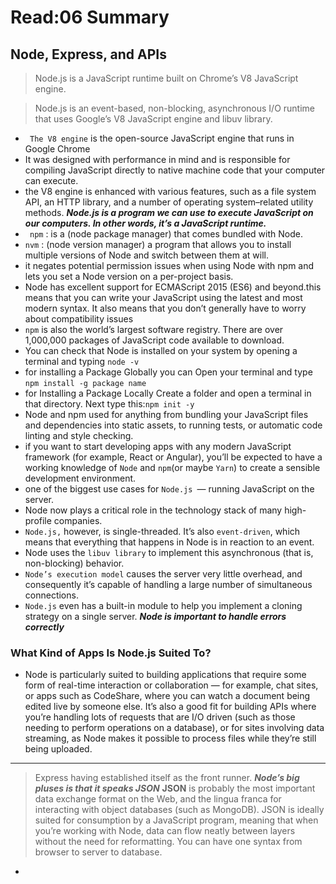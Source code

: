 # Read:06 Summary
## Node, Express, and APIs
> Node.js is a JavaScript runtime built on Chrome’s V8 JavaScript engine.

> Node.js is an event-based, non-blocking, asynchronous I/O runtime that uses Google’s V8 JavaScript engine and libuv library.

* ` The V8 engine` is the open-source JavaScript engine that runs in Google Chrome
* It was designed with performance in mind and is responsible for compiling JavaScript directly to native machine code that your computer can execute.
* the V8 engine is enhanced with various features, such as a file system API, an HTTP library, and a number of operating system–related utility methods.
***Node.js is a program we can use to execute JavaScript on our computers. In other words, it’s a JavaScript runtime.***
* ` npm` : is a (node package manager) that comes bundled with Node.
* `nvm` : (node version manager) a program that allows you to install multiple versions of Node and switch between them at will.
* it negates potential permission issues when using Node with npm and lets you set a Node version on a per-project basis.
* Node has excellent support for ECMAScript 2015 (ES6) and beyond.this means that you can write your JavaScript using the latest and most modern syntax. It also means that you don’t generally have to worry about compatibility issues 
* `npm` is also the world’s largest software registry. There are over 1,000,000 packages of JavaScript code available to download.
* You can check that Node is installed on your system by opening a terminal and typing `node -v`
* for installing a Package Globally you can Open your terminal and type `npm install -g package name`
* for Installing a Package Locally Create a folder and open a terminal in that directory. Next type this:`npm init -y`
* Node and npm used for anything from bundling your JavaScript files and dependencies into static assets, to running tests, or automatic code linting and style checking.
* if you want to start developing apps with any modern JavaScript framework (for example, React or Angular), you’ll be expected to have a working knowledge of `Node` and `npm`(or maybe `Yarn`) to create a sensible development environment.
* one of the biggest use cases for `Node.js `— running JavaScript on the server. 
* Node now plays a critical role in the technology stack of many high-profile companies.
* `Node.js,` however, is single-threaded. It’s also `event-driven`, which means that everything that happens in Node is in reaction to an event.
* Node uses the `libuv library` to implement this asynchronous (that is, non-blocking) behavior.
* `Node’s execution model` causes the server very little overhead, and consequently it’s capable of handling a large number of simultaneous connections.
* `Node.js` even has a built-in module to help you implement a cloning strategy on a single server.
***Node is important to handle errors correctly***

### What Kind of Apps Is Node.js Suited To?
* Node is particularly suited to building applications that require some form of real-time interaction or collaboration — for example, chat sites, or apps such as CodeShare, where you can watch a document being edited live by someone else. It’s also a good fit for building APIs where you’re handling lots of requests that are I/O driven (such as those needing to perform operations on a database), or for sites involving data streaming, as Node makes it possible to process files while they’re still being uploaded.

-------------------------------------------------------------------------------------------------------
> Express having established itself as the front runner.
***Node’s big pluses is that it speaks JSON***
> **JSON** is probably the most important data exchange format on the Web, and the lingua franca for interacting with object databases (such as MongoDB). JSON is ideally suited for consumption by a JavaScript program, meaning that when you’re working with Node, data can flow neatly between layers without the need for reformatting. You can have one syntax from browser to server to database.

* 









